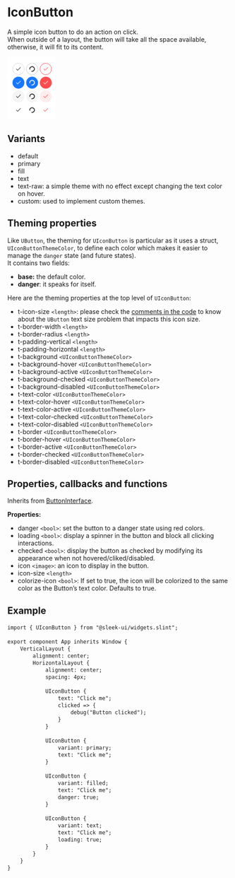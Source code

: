 # IconButton
A simple icon button to do an action on click.  
When outside of a layout, the button will take all the space available, otherwise, it will fit to its content.  

![icon-button presentation](images/icon-button.png)

## Variants
- default
- primary
- fill
- text
- text-raw: a simple theme with no effect except changing the text color on hover.
- custom: used to implement custom themes.

## Theming properties
Like `UButton`, the theming for `UIconButton` is particular as it uses a struct, `UIconButtonThemeColor`, to define each color which makes it easier to manage the `danger` state (and future states).  
It contains two fields:
- **base:** the default color.
- **danger**: it speaks for itself.

Here are the theming properties at the top level of `UIconButton`:
- t-icon-size `<length>`: please check the [comments in the code](../../ui/sleek-ui/widgets/icon-button.slint) to know about the `UButton` text size problem that impacts this icon size.
- t-border-width `<length>`
- t-border-radius `<length>`
- t-padding-vertical `<length>`
- t-padding-horizontal `<length>`
- t-background `<UIconButtonThemeColor>`
- t-background-hover `<UIconButtonThemeColor>`
- t-background-active `<UIconButtonThemeColor>`
- t-background-checked `<UIconButtonThemeColor>`
- t-background-disabled `<UIconButtonThemeColor>`
- t-text-color `<UIconButtonThemeColor>`
- t-text-color-hover `<UIconButtonThemeColor>`
- t-text-color-active `<UIconButtonThemeColor>`
- t-text-color-checked `<UIconButtonThemeColor>`
- t-text-color-disabled `<UIconButtonThemeColor>`
- t-border `<UIconButtonThemeColor>`
- t-border-hover `<UIconButtonThemeColor>`
- t-border-active `<UIconButtonThemeColor>`
- t-border-checked `<UIconButtonThemeColor>`
- t-border-disabled `<UIconButtonThemeColor>`

## Properties, callbacks and functions
Inherits from [ButtonInterface](./button-interface.md).  

**Properties:**
- danger `<bool>`: set the button to a danger state using red colors.
- loading `<bool>`: display a spinner in the button and block all clicking interactions.
- checked `<bool>`: display the button as checked by modifying its appearance when not hovered/cliked/disabled.
- icon `<image>`: an icon to display in the button.
- icon-size `<length>`
- colorize-icon `<bool>`: If set to true, the icon will be colorized to the same color as the Button’s text color. Defaults to true.

## Example
```slint
import { UIconButton } from "@sleek-ui/widgets.slint";

export component App inherits Window {
	VerticalLayout {
		alignment: center;
		HorizontalLayout {
			alignment: center;
			spacing: 4px;

			UIconButton {
				text: "Click me";
				clicked => {
					debug("Button clicked");
				}
			}

			UIconButton {
				variant: primary;
				text: "Click me";
			}

			UIconButton {
				variant: filled;
				text: "Click me";
				danger: true;
			}

			UIconButton {
				variant: text;
				text: "Click me";
				loading: true;
			}
		}
	}
}
```